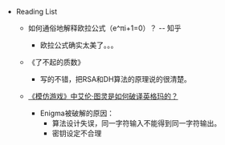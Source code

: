 - Reading List
	- 如何通俗地解释欧拉公式（e^πi+1=0）？ -- 知乎
		- 欧拉公式确实太美了。。。

    - 《了不起的质数》
        - 写的不错，把RSA和DH算法的原理说的很清楚。

    - [《模仿游戏》中艾伦·图灵是如何破译英格玛的？](https://www.zhihu.com/question/28397034)
        - Enigma被破解的原因：
            - 算法设计失误，同一字符输入不能得到同一字符输出。
            - 密钥设定不合理
